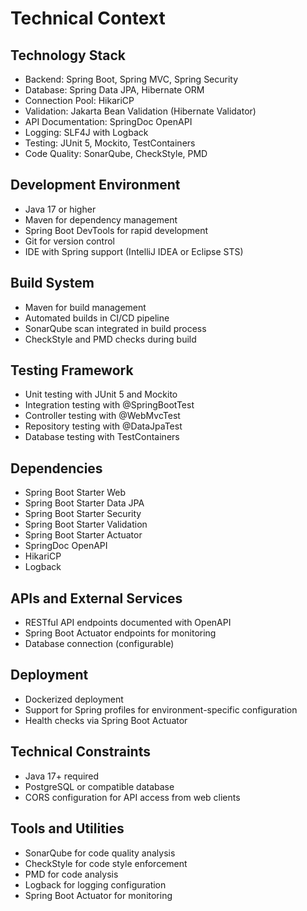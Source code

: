 # Technical Context

## Technology Stack
- Backend: Spring Boot, Spring MVC, Spring Security
- Database: Spring Data JPA, Hibernate ORM
- Connection Pool: HikariCP
- Validation: Jakarta Bean Validation (Hibernate Validator)
- API Documentation: SpringDoc OpenAPI
- Logging: SLF4J with Logback
- Testing: JUnit 5, Mockito, TestContainers
- Code Quality: SonarQube, CheckStyle, PMD

## Development Environment
- Java 17 or higher
- Maven for dependency management
- Spring Boot DevTools for rapid development
- Git for version control
- IDE with Spring support (IntelliJ IDEA or Eclipse STS)

## Build System
- Maven for build management
- Automated builds in CI/CD pipeline
- SonarQube scan integrated in build process
- CheckStyle and PMD checks during build

## Testing Framework
- Unit testing with JUnit 5 and Mockito
- Integration testing with @SpringBootTest
- Controller testing with @WebMvcTest
- Repository testing with @DataJpaTest
- Database testing with TestContainers

## Dependencies
- Spring Boot Starter Web
- Spring Boot Starter Data JPA
- Spring Boot Starter Security
- Spring Boot Starter Validation
- Spring Boot Starter Actuator
- SpringDoc OpenAPI
- HikariCP
- Logback

## APIs and External Services
- RESTful API endpoints documented with OpenAPI
- Spring Boot Actuator endpoints for monitoring
- Database connection (configurable)

## Deployment
- Dockerized deployment
- Support for Spring profiles for environment-specific configuration
- Health checks via Spring Boot Actuator

## Technical Constraints
- Java 17+ required
- PostgreSQL or compatible database
- CORS configuration for API access from web clients

## Tools and Utilities
- SonarQube for code quality analysis
- CheckStyle for code style enforcement
- PMD for code analysis
- Logback for logging configuration
- Spring Boot Actuator for monitoring 